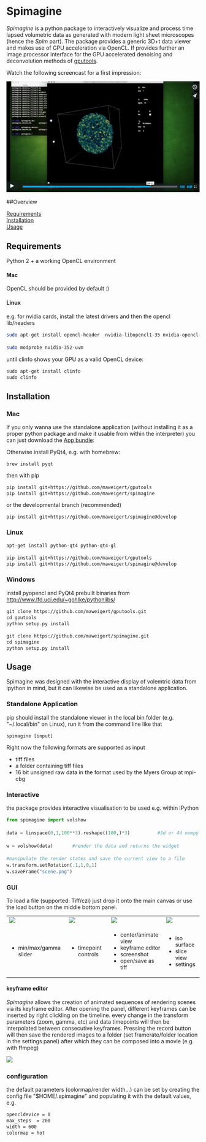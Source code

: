 # Spimagine


*Spimagine* is a python package to interactively visualize and process  time lapsed volumetric data as generated with modern light sheet microscopes (hence the *Spim* part). The package provides a generic 3D+t data viewer and makes use of GPU acceleration via OpenCL. 
If provides further an image processor interface for the GPU accelerated denoising and deconvolution methods of [gputools](https://github.com/maweigert/gputools). 

Watch the following screencast for a first impression: 

[![Alt text for your video](images/poster_vimeo.png)](https://vimeo.com/126597994)


##Overview

[Requirements](#requirements)  
[Installation](#installation)  
[Usage](#usage)


## Requirements

Python 2 + a working OpenCL environment 

#### Mac

OpenCL should be provided by default :)

#### Linux
e.g. for nvidia cards, install the latest drivers and then the opencl lib/headers

```bash
sudo apt-get install opencl-header  nvidia-libopencl1-35 nvidia-opencl-icd-352
	
sudo modprobe nvidia-352-uvm
```

until clinfo shows your GPU as a valid OpenCL device:
```
sudo apt-get install clinfo
sudo clinfo
```


## Installation

### Mac
If you only wanna use the standalone application (without installing it as a proper python package and make it usable from within the interpreter) you can just download the [App bundle](https://github.com/maweigert/spimagine/releases/download/0.1.1/spimagine.dmg):

Otherwise install PyQt4, e.g. with homebrew:
```
brew install pyqt
```

then with pip
```
pip install git+https://github.com/maweigert/gputools
pip install git+https://github.com/maweigert/spimagine
```

or the developmental branch (recommended)
```
pip install git+https://github.com/maweigert/spimagine@develop
```
	
### Linux

```
apt-get install python-qt4 python-qt4-gl

pip install git+https://github.com/maweigert/gputools
pip install git+https://github.com/maweigert/spimagine@develop
```

### Windows

install pyopencl and PyQt4 prebuilt binaries from http://www.lfd.uci.edu/~gohlke/pythonlibs/

```
git clone https://github.com/maweigert/gputools.git
cd gputools
python setup.py install

git clone https://github.com/maweigert/spimagine.git
cd spimagine
python setup.py install
```


## Usage

Spimagine was designed with the interactive display of volemtric data from ipython in mind, but it can likewise be used as a standalone application.  

### Standalone Application

pip should install the standalone viewer in the local bin folder (e.g. "~/.local/bin" on Linux), run it from the command line like that

```
spimagine [input]
```

 

Right now the following formats are supported as input 

- tiff files
- a folder containing tiff files
- 16 bit unsigned raw data in the format used by the Myers Group at mpi-cbg


### Interactive 

the package provides interactive visualisation to be used e.g. within IPython

```python 
from spimagine import volshow

data = linspace(0,1,100**3).reshape((100,)*3)          #3d or 4d numpy array
	
w = volshow(data)       #render the data and returns the widget 

#manipulate the render states and save the current view to a file  
w.transform.setRotation(.1,1,0,1)
w.saveFrame("scene.png")
````

### GUI

To load a file (supported: Tiff/czi) just drop it onto the main canvas or use the load button on the middle bottom panel. 

| | | | |
|-------|-------|-------|-----|
|![](images/small_1.png)|![](images/small_2.png)|![](images/small_3.png)|![](images/small_4.png)|
| <ul><li>min/max/gamma slider</li></ul> | <ul><li>timepoint controls</li></ul> | <ul><li>center/animate view</li><li>keyframe editor</li><li>screenshot</li><li>open/save as tiff</li></ul> | <ul><li>iso surface</li><li>slice view</li><li>settings</li></ul> |

#### keyframe editor

*Spimagine* allows the creation of animated sequences of rendering scenes via its keyframe editor. 
After opening the panel, different keyframes can be inserted by right clickling on the timeline. every change in the transform parameters (zoom, gamma, etc) and data timepoints will then be interpolated between consecutive keyframes. Pressing the record button will then save the rendered images to a folder (set framerate/folder location in the settings panel) after which they can be composed into a movie (e.g. with ffmpeg)

![](images/gui_5.png)


### configuration 

the default parameters (colormap/render width...) can be set by creating the config file "$HOME/.spimagine" and populating it with the default values, e.g.

```
opencldevice = 0
max_steps  = 200
width = 600
colormap = hot
```
